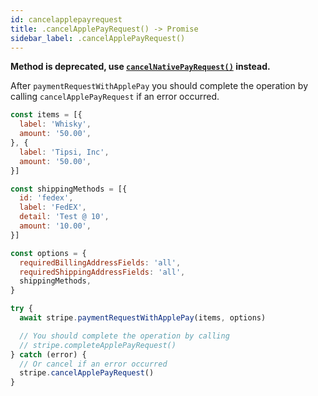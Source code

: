 ```yaml
---
id: cancelapplepayrequest
title: .cancelApplePayRequest() -> Promise
sidebar_label: .cancelApplePayRequest()
---
```


__Method is deprecated, use [`cancelNativePayRequest()`](cancelNativePayRequest.md) instead.__

After `paymentRequestWithApplePay` you should complete the operation by calling `cancelApplePayRequest` if an error occurred.

```js
const items = [{
  label: 'Whisky',
  amount: '50.00',
}, {
  label: 'Tipsi, Inc',
  amount: '50.00',
}]

const shippingMethods = [{
  id: 'fedex',
  label: 'FedEX',
  detail: 'Test @ 10',
  amount: '10.00',
}]

const options = {
  requiredBillingAddressFields: 'all',
  requiredShippingAddressFields: 'all',
  shippingMethods,
}

try {
  await stripe.paymentRequestWithApplePay(items, options)

  // You should complete the operation by calling
  // stripe.completeApplePayRequest()
} catch (error) {
  // Or cancel if an error occurred
  stripe.cancelApplePayRequest()
}
```
